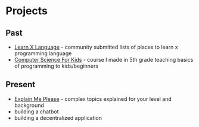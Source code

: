 # Projects

## Past

* [Learn X Language](http://www.learnxlanguage.com/) - community submitted lists of places to learn x programming language
* [Computer Science For Kids](https://www.udemy.com/computer-science-for-kids/) - course I made in 5th grade teaching basics of programming to kids/beginners


## Present

* [Explain Me Please](http://explainmeplease.com/) - complex topics explained for your level and background
* building a chatbot
* building a decentralized application



